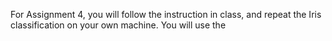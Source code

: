 For Assignment 4, you will follow the instruction in class, and repeat the Iris classification on your own machine. You will use the 
